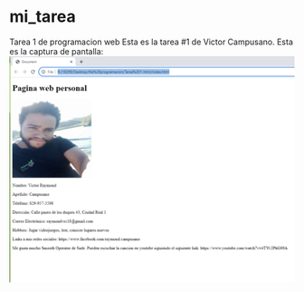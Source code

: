 # mi_tarea
Tarea 1 de programacion web
Esta es la tarea #1 de Victor Campusano. Esta es la captura de pantalla:
![Mi captura de pantalla](mitarea.png)
